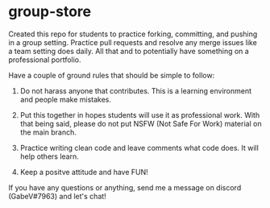 # group-store
Created this repo for students to practice forking, committing, and pushing in a group setting. Practice pull requests and resolve any merge issues like a team setting does daily. All that and to potentially have something on a professional portfolio. 


Have a couple of ground rules that should be simple to follow: 

1. Do not harass anyone that contributes. This is a learning environment and people make mistakes. 

2. Put this together in hopes students will use it as professional work. With that being said, please do not put NSFW (Not Safe For Work) material on the main branch. 

3. Practice writing clean code and leave comments what code does. It will help others learn. 

4. Keep a positve attitude and have FUN! 


If you have any questions or anything, send me a message on discord (GabeV#7963) and let's chat! 
